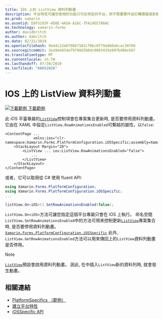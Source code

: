 ```yaml
---
title: IOS 上的 ListView 資料列動畫
description: 平台特性可讓您使用的功能只可在特定的平台，而不需要實作自訂轉譯器或影響。 本文說明如何使用 iOS 平臺特定的來控制在更新 ListView 專案集合時是否停用資料列動畫。
ms.prod: xamarin
ms.assetid: E8F5103F-4D8E-4A5A-A16C-7FA14EE786AC
ms.technology: xamarin-forms
author: davidbritch
ms.author: dabritch
ms.date: 02/21/2019
ms.openlocfilehash: 9e44c22e670847102cf0bc0f79a860abcac30760
ms.sourcegitcommit: 3ea9ee034af9790d2b0dc0893435e997bd06e587
ms.translationtype: MT
ms.contentlocale: zh-TW
ms.lasthandoff: 07/30/2019
ms.locfileid: "68652826"
---
```

# <a name="listview-row-animations-on-ios"></a>IOS 上的 ListView 資料列動畫

[![下載範例](~/media/shared/download.png) 下載範例](https://docs.microsoft.com/samples/xamarin/xamarin-forms-samples/userinterface-platformspecifics)

此 iOS 平臺專屬的[`ListView`](xref:Xamarin.Forms.ListView)控制項會在專案集合更新時, 是否要停用資料列動畫。 它由在 XAML 中設定`ListView.RowAnimationsEnabled`可繫結的屬性，以`false`:

```xaml
<ContentPage ...
             xmlns:ios="clr-namespace:Xamarin.Forms.PlatformConfiguration.iOSSpecific;assembly=Xamarin.Forms.Core">
    <StackLayout Margin="20">
        <ListView ... ios:ListView.RowAnimationsEnabled="false">
            ...
        </ListView>
    </StackLayout>
</ContentPage>
```

或者，它可以取用從 C# 使用 fluent API:

```csharp
using Xamarin.Forms.PlatformConfiguration;
using Xamarin.Forms.PlatformConfiguration.iOSSpecific;
...

listView.On<iOS>().SetRowAnimationsEnabled(false);
```

`ListView.On<iOS>`方法可讓您指定這個平台專屬只會在 iOS 上執行。 命名空間`ListView.SetRowAnimationsEnabled`中的方法可用來控制更新[`ListView`](xref:Xamarin.Forms.ListView)專案集合時, 是否要停用資料列動畫。 [`Xamarin.Forms.PlatformConfiguration.iOSSpecific`](xref:Xamarin.Forms.PlatformConfiguration.iOSSpecific) 此外, `ListView.GetRowAnimationsEnabled`方法可以用來傳回上的`ListView`資料列動畫是否停用。

> [!NOTE]
> [`ListView`](xref:Xamarin.Forms.ListView)預設會啟用資料列動畫。 因此, 在中插入`ListView`新的資料列時, 就會發生動畫。

## <a name="related-links"></a>相關連結

- [PlatformSpecifics （範例）](https://docs.microsoft.com/samples/xamarin/xamarin-forms-samples/userinterface-platformspecifics)
- [建立平台特性](~/xamarin-forms/platform/platform-specifics/index.md#creating-platform-specifics)
- [iOSSpecific API](xref:Xamarin.Forms.PlatformConfiguration.iOSSpecific)

